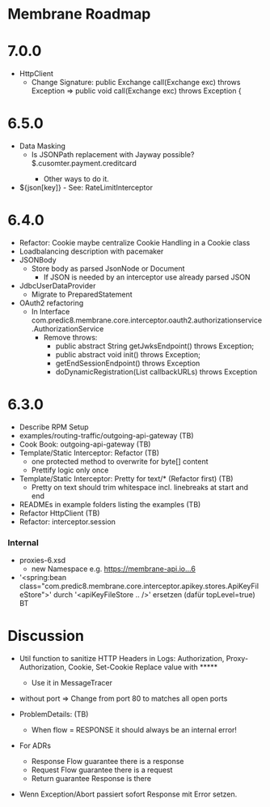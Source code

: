 # Membrane Roadmap

# 7.0.0

- HttpClient
  - Change Signature: public Exchange call(Exchange exc) throws Exception
    =>  public void call(Exchange exc) throws Exception {

# 6.5.0

- Data Masking
  - Is JSONPath replacement with Jayway possible? <mask>$.cusomter.payment.creditcard
    - Other ways to do it.
- <apiKey/>
    <scriptXX>${json[key]}</scriptXX>
  - See: RateLimitInterceptor

# 6.4.0

- Refactor: Cookie maybe centralize Cookie Handling in a Cookie class
- Loadbalancing description with pacemaker
- JSONBody
  - Store body as parsed JsonNode or Document
    - If JSON is needed by an interceptor use already parsed JSON
- JdbcUserDataProvider
  - Migrate to PreparedStatement
- OAuth2 refactoring
  - In Interface com.predic8.membrane.core.interceptor.oauth2.authorizationservice.AuthorizationService
    - Remove throws:
      - public abstract String getJwksEndpoint() throws Exception;
      - public abstract void init() throws Exception;
      - getEndSessionEndpoint() throws Exception
      - doDynamicRegistration(List<String> callbackURLs) throws Exception

# 6.3.0

- Describe RPM Setup
- examples/routing-traffic/outgoing-api-gateway (TB)
- Cook Book: outgoing-api-gateway (TB)
- Template/Static Interceptor: Refactor (TB) 
  - one protected method to overwrite for byte[] content
  - Prettify logic only once
- Template/Static Interceptor: Pretty for text/* (Refactor first) (TB)
  - Pretty on text should trim whitespace incl. linebreaks at start and end
- READMEs in example folders listing the examples (TB)
- Refactor HttpClient (TB)
- Refactor: interceptor.session

### Internal
- proxies-6.xsd
  - new Namespace e.g. https://membrane-api.io...6
- '<spring:bean class="com.predic8.membrane.core.interceptor.apikey.stores.ApiKeyFileStore">'
  durch '<apiKeyFileStore .. />' ersetzen (dafür topLevel=true) BT

# Discussion

- Util function to sanitize HTTP Headers in Logs: Authorization, Proxy-Authorization, Cookie, Set-Cookie
  Replace value with *****
  - Use it in MessageTracer


- <api> without port => Change from port 80 to matches all open ports
- ProblemDetails: (TB)
  - When flow = RESPONSE it should always be an internal error!
- For ADRs
  - Response Flow guarantee there is a response
  - Request Flow guarantee there is a request
  - Return guarantee Response is there

- Wenn Exception/Abort passiert sofort Response mit Error setzen.
